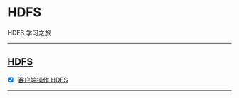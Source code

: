 # HDFS

HDFS 学习之旅

-----------------------------

## [HDFS](src/main/java/com/cpucode/hdfs)

- [x] [客户端操作 HDFS](src/main/java/com/cpucode/hdfs/HdfsClient.java)


-------------------------





